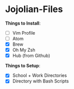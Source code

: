 # Jojolian-Files

**Things to Install**:
* [ ] Vim Profile
* [ ] Atom
* [x] Brew
* [x] Oh My Zsh
* [x] Hub (from Github)

**Things to Setup**:
* [x] School + Work Directories
* [x] Directory with Bash Scripts
